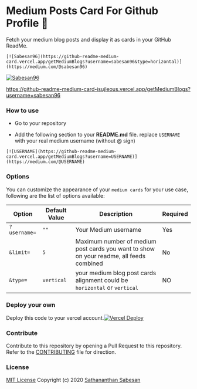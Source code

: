 # Medium Posts Card For Github Profile :card_index:

Fetch your medium blog posts and display it as cards in your GitHub ReadMe.

```
[![Sabesan96](https://github-readme-medium-card.vercel.app/getMediumBlogs?username=sabesan96&type=horizontal)](https://medium.com/@sabesan96)
```
[![Sabesan96](https://github-readme-medium-card.vercel.app/getMediumBlogs?username=sabesan96&type=horizontal)](https://medium.com/@sabesan96)

https://github-readme-medium-card-isujleous.vercel.app/getMediumBlogs?username=sabesan96

### How to use

- Go to your repository

- Add the following section to your **README.md** file. replace `USERNAME` with your real medium username (without @ sign)

```
[![USERNAME](https://github-readme-medium-card.vercel.app/getMediumBlogs?username=USERNAME)](https://medium.com/@USERNAME)
```

### Options

You can customize the appearance of your `medium cards` for your use case, following are the list of options available:

| Option       | Default Value | Description                                                                             | Required |
| ------------ | ------------- | --------------------------------------------------------------------------------------- | -------- |
| `?username=` | `""`          | Your Medium username                                                                    | Yes      |
| `&limit=`    | `5`           | Maximum number of medium post cards you want to show on your readme, all feeds combined | No       |
| `&type=`     | `vertical`    | your medium blog post cards alignment could be `horizontal` or `vertical`               | NO       |

### Deploy your own

Deploy this code to your vercel account.[![Vercel Deploy](https://vercel.com/button)](https://vercel.com/import/git?s=https://github.com/sabesansathananthan/github-readme-medium-card)

### Contribute

Contribute to this repository by opening a Pull Request to this repository. Refer to the [CONTRIBUTING](./CONTRIBUTING.md) file for direction.

### License

[MIT License](./LICENSE)
Copyright (c) 2020 [Sathananthan Sabesan](https://github.com/sabesansathananthan)
